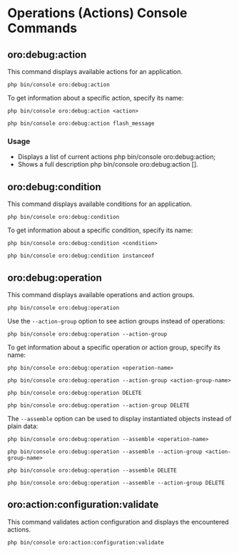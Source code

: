 <a id="bundle-docs-platform-action-bundle-commands"></a>

# Operations (Actions) Console Commands

## oro:debug:action

This command displays available actions for an application.

```none
php bin/console oro:debug:action
```

To get information about a specific action, specify its name:

```none
php bin/console oro:debug:action <action>
```

```none
php bin/console oro:debug:action flash_message
```

### Usage

- Displays a list of current actions php bin/console oro:debug:action;
- Shows a full description php bin/console oro:debug:action [<name>].

## oro:debug:condition

This command displays available conditions for an application.

```none
php bin/console oro:debug:condition
```

To get information about a specific condition, specify its name:

```none
php bin/console oro:debug:condition <condition>
```

```none
php bin/console oro:debug:condition instanceof
```

## oro:debug:operation

This command displays available operations and action groups.

```none
php bin/console oro:debug:operation
```

Use the `--action-group` option to see action groups instead of operations:

```none
php bin/console oro:debug:operation --action-group
```

To get information about a specific operation or action group, specify its name:

```none
php bin/console oro:debug:operation <operation-name>
```

```none
php bin/console oro:debug:operation --action-group <action-group-name>
```

```none
php bin/console oro:debug:operation DELETE
```

```none
php bin/console oro:debug:operation --action-group DELETE
```

The `--assemble` option can be used to display instantiated objects instead of plain data:

```none
php bin/console oro:debug:operation --assemble <operation-name>
```

```none
php bin/console oro:debug:operation --assemble --action-group <action-group-name>
```

```none
php bin/console oro:debug:operation --assemble DELETE
```

```none
php bin/console oro:debug:operation --assemble --action-group DELETE
```

## oro:action:configuration:validate

This command validates action configuration and displays the encountered actions.

```none
php bin/console oro:action:configuration:validate
```

<!-- Frontend -->
